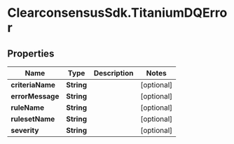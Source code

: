 # ClearconsensusSdk.TitaniumDQError

## Properties

Name | Type | Description | Notes
------------ | ------------- | ------------- | -------------
**criteriaName** | **String** |  | [optional] 
**errorMessage** | **String** |  | [optional] 
**ruleName** | **String** |  | [optional] 
**rulesetName** | **String** |  | [optional] 
**severity** | **String** |  | [optional] 


